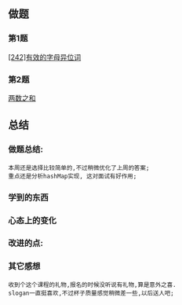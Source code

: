 ## 做题

### 第1题

[[242]有效的字母异位词](https://github.com/vincepeng/algo_2021/blob/main/tmp/leetcode/editor/cn/%5B242%5D%E6%9C%89%E6%95%88%E7%9A%84%E5%AD%97%E6%AF%8D%E5%BC%82%E4%BD%8D%E8%AF%8D.java)

### 第2题

[两数之和](https://github.com/vincepeng/algo_2021/blob/main/tmp/leetcode/editor/cn/%5B1%5D%E4%B8%A4%E6%95%B0%E4%B9%8B%E5%92%8C.java)

## 总结

### 做题总结:

    本周还是选择比较简单的,不过稍微优化了上周的答案;
    重点还是分析hashMap实现, 这对面试有好作用;

### 学到的东西

### 心态上的变化

### 改进的点:

### 其它感想

    收到个这个课程的礼物,报名的时候没听说有礼物,算是意外之喜.
    slogan一直挺喜欢,不过杯子质量感觉稍微差一些,以后送人吧;



